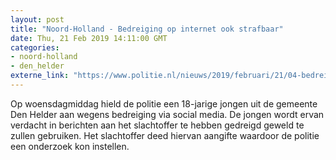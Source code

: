 ```yaml
---
layout: post
title: "Noord-Holland - Bedreiging op internet ook strafbaar"
date: Thu, 21 Feb 2019 14:11:00 GMT
categories: 
- noord-holland 
- den_helder 
externe_link: "https://www.politie.nl/nieuws/2019/februari/21/04-bedreiging-op-internet-ook-strafbaar.html"
---
```


Op woensdagmiddag hield de politie een 18-jarige jongen uit de gemeente Den Helder aan wegens bedreiging via social media. De jongen wordt ervan verdacht in berichten aan het slachtoffer te hebben gedreigd geweld te zullen gebruiken.  Het slachtoffer deed hiervan aangifte waardoor de politie een onderzoek kon instellen.
